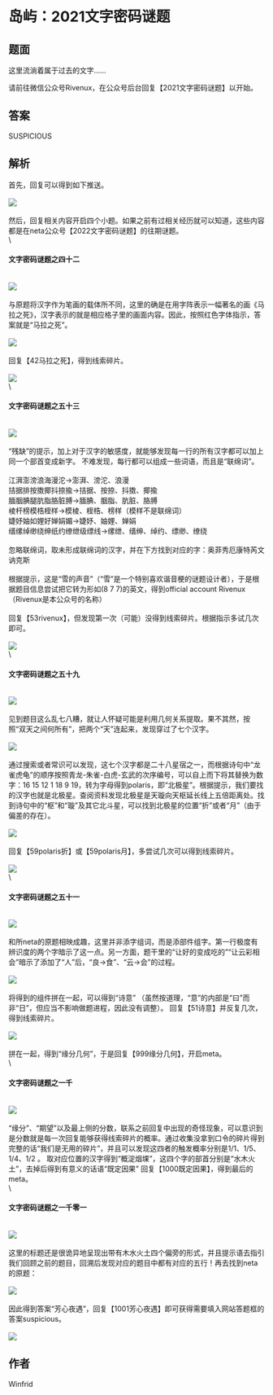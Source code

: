 # 岛屿：2021文字密码谜题

## 题面

这里流淌着属于过去的文字……

请前往微信公众号Rivenux，在公众号后台回复【2021文字密码谜题】以开始。

## 答案

SUSPICIOUS

## 解析

首先，回复可以得到如下推送。\
\
![](https://statics.pku1.miaomiaomiao.com.cn/static/files/ca601221bcd44160a8dfa07931225ff9.jpg)\
\
然后，回复相关内容开启四个小题。如果之前有过相关经历就可以知道，这些内容都是在neta公众号【2022文字密码谜题】的往期谜题。\
\

#### 文字密码谜题之四十二

\
![](https://statics.pku1.miaomiaomiao.com.cn/static/files/dbdec8a4c6c04c8eb85c802822314f88.jpg)\
\
与原题将汉字作为笔画的载体所不同，这里的确是在用字阵表示一幅著名的画《马拉之死》，汉字表示的就是相应格子里的画面内容。因此，按照红色字体指示，答案就是“马拉之死”。\
\
![](https://statics.pku1.miaomiaomiao.com.cn/static/files/e2260c3bc38749efbc9c2e2f752b69bf.png)\
\
回复【42马拉之死】，得到线索碎片。\
\
![](https://statics.pku1.miaomiaomiao.com.cn/static/files/7efe6e99b12b43678754deda0ab2ba6a.png)\
\

#### 文字密码谜题之五十三

\
![](https://statics.pku1.miaomiaomiao.com.cn/static/files/97f62d59b4f644b99dd47333c81fefd4.jpg)\
\
“残缺”的提示，加上对于汉字的敏感度，就能够发现每一行的所有汉字都可以加上同一个部首变成新字。
不难发现，每行都可以组成一些词语，而且是“联绵词”。\
\
江湃澎滂浪海漫沱→澎湃、滂沱、浪漫\
拮据排按擞揶抖捺揄→拮据、按捺、抖擞、揶揄\
腼胭腆腿肮脂胳脏膊→腼腆、胭脂、肮脏、胳膊\
棱杆榜模梏桎样→模棱、桎梏、榜样（模样不是联绵词）\
婕妤妯如娌好婵娟媚→婕妤、妯娌、婵娟\
缙缧绰缈绕绅纸约缭绁级缥线→缧绁、缙绅、绰约、缥缈、缭绕\
\
忽略联绵词，取未形成联绵词的汉字，并在下方找到对应的字：奥菲秀厄康特芮文讷克斯\
\
根据提示，这是“雪的声音”（“雪”是一个特别喜欢谐音梗的谜题设计者），于是根据题目信息尝试把它转为形如(8 7 7)的英文，得到official
account Rivenux（Rivenux是本公众号的名称）\
\
回复【53rivenux】，但发现第一次（可能）没得到线索碎片。根据指示多试几次即可。\
\
![](https://statics.pku1.miaomiaomiao.com.cn/static/files/a92afe2ddf09479d90b27015573f336a.png)\
\

#### 文字密码谜题之五十九

\
![](https://statics.pku1.miaomiaomiao.com.cn/static/files/1931595e8c07488e8c2658fb7a086bb6.jpg)\
\
见到题目这么乱七八糟，就让人怀疑可能是利用几何关系提取。果不其然，按照“双天之间何所有”，把两个“天”连起来，发现穿过了七个汉字。\
\
![](https://statics.pku1.miaomiaomiao.com.cn/static/files/f9817da79a414780bd1a91777f6bf321.png)\
\
通过搜索或者常识可以发现，这七个汉字都是二十八星宿之一，而根据诗句中“龙雀虎龟”的顺序按照青龙-朱雀-白虎-玄武的次序编号，可以自上而下将其替换为数字：16
15 12 1 18 9
19，转为字母得到polaris，即“北极星”。根据提示，我们要找的汉字也就是北极星。查阅资料发现北极星是天璇向天枢延长线上五倍距离处。找到诗句中的“枢”和“璇”及其它北斗星，可以找到北极星的位置“折”或者“月”（由于偏差的存在）。\
\
![](https://statics.pku1.miaomiaomiao.com.cn/static/files/d1d58549d2f342b59b831134bd464f91.png)\
\
回复【59polaris折】或【59polaris月】，多尝试几次可以得到线索碎片。\
\
![](https://statics.pku1.miaomiaomiao.com.cn/static/files/18ee39b2d315438098df1064fee009c5.png)\
\

#### 文字密码谜题之五十一

\
![](https://statics.pku1.miaomiaomiao.com.cn/static/files/210acf2b4aa04116b43a3903d88f7b95.jpg)\
\
和所neta的原题相映成趣，这里并非添字组词，而是添部件组字。第一行极度有辨识度的两个字暗示了这一点。另一方面，题干里的“让好的变成吃的”“让云彩相会”暗示了添加了“人”后，“良→食”、“云→会”的过程。\
\
![](https://statics.pku1.miaomiaomiao.com.cn/static/files/2609b41544a7485aab0eca6b0c170598.png)\
\
将得到的组件拼在一起，可以得到“诗意” （虽然按道理，“意”的内部是“曰”而非“日”，但应当不影响做题进程，因此没有调整）。
回复【51诗意】并反复几次，得到线索碎片。\
\
![](https://statics.pku1.miaomiaomiao.com.cn/static/files/0b43a083e53b45d590db6bf9e1fb8712.png)\
\
拼在一起，得到“缘分几何”，于是回复【999缘分几何】，开启meta。\
\

#### 文字密码谜题之一千

\
![](https://statics.pku1.miaomiaomiao.com.cn/static/files/3a27128888694532826f03d32c1b8a26.jpg)\
\
“缘分”、“期望”以及最上侧的分数，联系之前回复中出现的奇怪现象，可以意识到是分数就是每一次回复能够获得线索碎片的概率。通过收集没拿到口令的碎片得到完整的话“我们是无用的碎片”，并且可以发现这四者的触发概率分别是1/1、1/5、1/4、1/2 。
取对应位置的汉字得到“概淀烟堁”，这四个字的部首分别是“水木火土”，去掉后得到有意义的话语“既定因果”
回复【1000既定因果】，得到最后的meta。\
\

#### 文字密码谜题之一千零一

\
![](https://statics.pku1.miaomiaomiao.com.cn/static/files/3596b33f76ae4aa3939887b750b5100b.jpg)\
\
这里的标题还是很诡异地呈现出带有木水火土四个偏旁的形式，并且提示语去指引我们回顾之前的题目，回溯后发现对应的题目中都有对应的五行！再去找到neta的原题：\
\
![](https://statics.pku1.miaomiaomiao.com.cn/static/files/116d3c7775d94916b7017761272a82a5.png)\
\
因此得到答案“芳心夜遇”，回复【1001芳心夜遇】即可获得需要填入网站答题框的答案suspicious。\
\
![](https://statics.pku1.miaomiaomiao.com.cn/static/files/9f5f8d0ee5284623aefd2a3b99e49833.png)

## 作者

Winfrid
